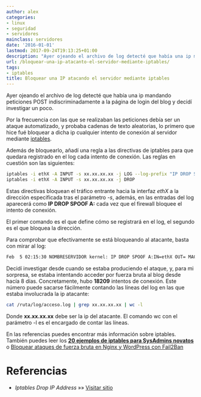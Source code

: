 ```yaml
---
author: alex
categories:
- linux
- seguridad
- servidores
mainclass: servidores
date: '2016-01-01'
lastmod: 2017-09-24T19:13:25+01:00
description: "Ayer ojeando el archivo de log detecté que había una ip mandando  peticiones POST indiscriminadamente a la página de login del blog y decidí  investigar un poco."
url: /bloquear-una-ip-atacanto-el-servidor-mediante-iptables/
tags:
- iptables
title: Bloquear una IP atacando el servidor mediante iptables
---
```


<figure>
    <amp-img sizes="(min-width: 256px) 256px, 100vw" on="tap:lightbox1" role="button" tabindex="0" layout="responsive" src="/img/2013/02/Applic-Firewall-icon.png" alt="Applic-Firewall-icon" width="256px" height="256px" />
</figure>


Ayer ojeando el archivo de log detecté que había una ip mandando peticiones POST indiscriminadamente a la página de login del blog y decidí investigar un poco.

Por la frecuencia con las que se realizaban las peticiones debía ser un ataque automatizado, y probaba cadenas de texto aleatorias, lo primero que hice fué bloquear a dicha ip cualquier intento de conexión al servidor mediante [iptables][1].

Además de bloquearlo, añadí una regla a las directivas de iptables para que quedara registrado en el log cada intento de conexión. Las reglas en cuestión son las siguientes:

<!--more--><!--ad-->

```bash
iptables -i ethX -A INPUT -s xx.xx.xx.xx -j LOG --log-prefix "IP DROP SPOOF A:"
iptables -i ethX -A INPUT -s xx.xx.xx.xx -j DROP

```

Estas directivas bloquean el tráfico entrante hacia la interfaz *ethX* a la dirección especificada tras el parámetro *-s*, además, en las entradas del log aparecerá como **IP DROP SPOOF A:** cada vez que el firewall bloquee el intento de conexión.

El primer comando es el que define cómo se registrará en el log, el segundo es el que bloquea la dirección.

Para comprobar que efectivamente se está bloqueando al atacante, basta con mirar al log:

```bash
Feb  5 02:15:30 NOMBRESERVIDOR kernel: IP DROP SPOOF A:IN=ethX OUT= MAC=XX:XX:XX:XX:XX:XX:XX:XX:XX:XX:XX:XX:XX SRC=IPBLOQUEADA DST=IPSERVIDOR LEN=LONGITUDPAQUETE TOS=0x00 PREC=0x00 TTL=117 ID=15234 DF PROTO=TCP SPT=17652 DPT=PUERTODESTINO WINDOW=65535 RES=0x00 SYN URGP=0

```

Decidí investigar desde cuando se estaba produciendo el ataque, y, para mi sorpresa, se estaba intentando acceder por fuerza bruta al blog desde hacía 8 días. Concretamente, hubo **18209** intentos de conexión. Este número puede sacarse fácilmente contando las líneas del log en las que estaba involucrada la ip atacante:

```bash
cat /ruta/log/acceso.log | grep xx.xx.xx.xx | wc -l
```

Donde **xx.xx.xx.xx** debe ser la ip del atacante. El comando wc con el parámetro -l es el encargado de contar las líneas.

En las referencias puedes encontrar más información sobre iptables. También puedes leer los **[20 ejemplos de iptables para SysAdmins novatos][2]** o [Bloquear ataques de fuerza bruta en Nginx y WordPress con Fail2Ban][3]

# Referencias

- *Iptables Drop IP Address* »» <a href="http://www.cyberciti.biz/faq/linux-iptables-drop/" target="_blank">Visitar sitio</a>

 [1]: https://elbauldelprogramador.com/?s=iptables
 [2]: https://elbauldelprogramador.com/20-ejemplos-de-iptables-para-sysadmins/
 [3]: https://elbauldelprogramador.com/bloquear-ataques-de-fuerza-bruta-en-nginx-y-wordpress-con-fail2ban/ "Bloquear ataques de fuerza bruta en Nginx y WordPress con Fail2Ban"
